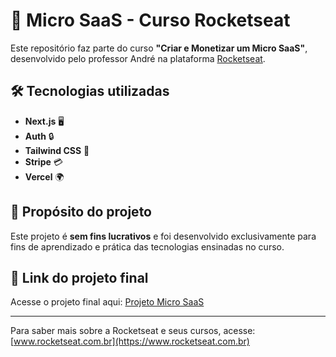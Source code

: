 # 🚀 Micro SaaS - Curso Rocketseat

Este repositório faz parte do curso **"Criar e Monetizar um Micro SaaS"**, desenvolvido pelo professor André na plataforma [Rocketseat](https://www.rocketseat.com.br). 

## 🛠️ Tecnologias utilizadas

- **Next.js** 🖥️  
- **Auth** 🔒  
- **Tailwind CSS** 🎨  
- **Stripe** 💳  
- **Vercel** 🌍  

## 🎯 Propósito do projeto

Este projeto é **sem fins lucrativos** e foi desenvolvido exclusivamente para fins de aprendizado e prática das tecnologias ensinadas no curso.

## 🔗 Link do projeto final

Acesse o projeto final aqui: [Projeto Micro SaaS](#)

---

Para saber mais sobre a Rocketseat e seus cursos, acesse: [www.rocketseat.com.br](https://www.rocketseat.com.br)
